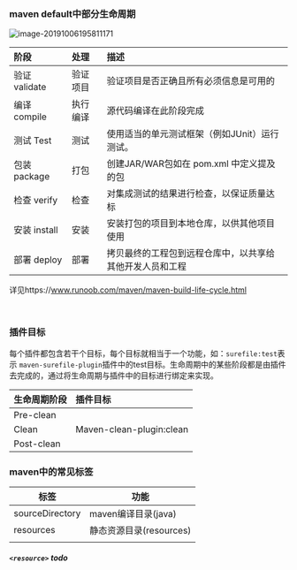 ### maven default中部分生命周期

![image-20191006195811171](/Users/admin/Desktop/document/学习/Java-review/maven/assets/image-20191006195811171.png)

| 阶段          | 处理     | 描述                                                     |
| :------------ | :------- | :------------------------------------------------------- |
| 验证 validate | 验证项目 | 验证项目是否正确且所有必须信息是可用的                   |
| 编译 compile  | 执行编译 | 源代码编译在此阶段完成                                   |
| 测试 Test     | 测试     | 使用适当的单元测试框架（例如JUnit）运行测试。            |
| 包装 package  | 打包     | 创建JAR/WAR包如在 pom.xml 中定义提及的包                 |
| 检查 verify   | 检查     | 对集成测试的结果进行检查，以保证质量达标                 |
| 安装 install  | 安装     | 安装打包的项目到本地仓库，以供其他项目使用               |
| 部署 deploy   | 部署     | 拷贝最终的工程包到远程仓库中，以共享给其他开发人员和工程 |

详见https://www.runoob.com/maven/maven-build-life-cycle.html

​	

### 插件目标

每个插件都包含若干个目标，每个目标就相当于一个功能，如：`surefile:test`表示  `maven-surefile-plugin`插件中的test目标。生命周期中的某些阶段都是由插件去完成的，通过将生命周期与插件中的目标进行绑定来实现。

| 生命周期阶段 | 插件目标                 |
| :----------- | :----------------------- |
| Pre-clean    |                          |
| Clean        | Maven-clean-plugin:clean |
| Post-clean   |                          |



### maven中的常见标签

| 标签            | 功能                    |
| --------------- | ----------------------- |
| sourceDirectory | maven编译目录(java)     |
| resources       | 静态资源目录(resources) |
|                 |                         |



##### `<resource>` todo